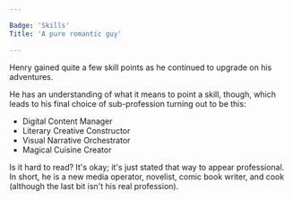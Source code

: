 ```yaml
---

Badge: 'Skills'
Title: 'A pure romantic guy'

---
```


Henry gained quite a few skill points as he continued to upgrade on his adventures.

He has an understanding of what it means to point a skill, though, which leads to his final choice of sub-profession turning out to be this:

* Digital Content Manager
* Literary Creative Constructor
* Visual Narrative Orchestrator
* Magical Cuisine Creator

Is it hard to read? It's okay; it's just stated that way to appear professional.
In short, he is a new media operator, novelist, comic book writer, and cook (although the last bit isn't his real profession).
